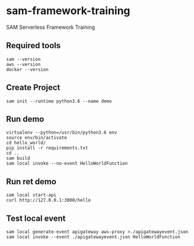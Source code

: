 # sam-framework-training
SAM Serverless Framework Training


## Required tools

```
sam --version
aws --version
docker --version
```

## Create Project

```
sam init --runtime python3.6 --name demo
```

## Run demo

```
virtualenv --python=/usr/bin/python3.6 env
source env/bin/activate
cd hello_world/
pip install -r requirements.txt 
cd ..
sam build
sam local invoke --no-event HelloWorldFunction
```
## Run ret demo 

```
sam local start-api
curl http://127.0.0.1:3000/hello
```

## Test local event

```
sam local generate-event apigateway aws-proxy >./apigatewayevent.json
sam local invoke --event ./apigatewayevent.json HelloWorldFunction
```
